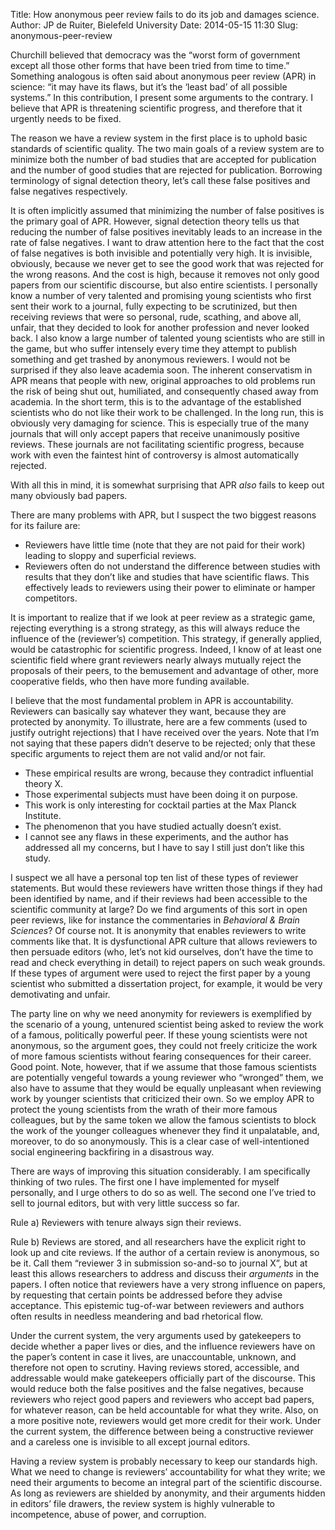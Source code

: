 Title: How anonymous peer review fails to do its job and damages science.
Author: JP de Ruiter, Bielefeld University
Date: 2014-05-15 11:30
Slug: anonymous-peer-review

<!-- PELICAN_BEGIN_SUMMARY -->

Churchill believed that democracy was the “worst form of government except all those other forms that have been tried from time to time.” Something analogous is often said about anonymous peer review (APR) in science: “it may have its flaws, but it’s the ‘least bad’ of all possible systems.” In this contribution, I present some arguments to the contrary. I believe that APR is threatening scientific progress, and therefore that it urgently needs to be fixed.  

The reason we have a review system in the first place is to uphold basic standards of scientific quality. The two main goals of a review system are to minimize both the number of bad studies that are accepted for publication and the number of good studies that are rejected for publication. Borrowing terminology of signal detection theory, let’s call these false positives and false negatives respectively.  
 
It is often implicitly assumed that minimizing the number of false positives is the primary goal of APR. However, signal detection theory tells us that reducing the number of false positives inevitably leads to an increase in the rate of false negatives. I want to draw attention here to the fact that the cost of false negatives is both invisible and potentially very high. It is invisible, obviously, because we never get to see the good work that was rejected for the wrong reasons. And the cost is high, because it removes not only good papers from our scientific discourse, but also entire scientists. I personally know a number of very talented and promising young scientists who first sent their work to a journal, fully expecting to be scrutinized, but then receiving reviews that were so personal, rude, scathing, and above all, unfair, that they decided to look for another profession and never looked back. I also know a large number of talented young scientists who are still in the game, but who suffer intensely every time they attempt to publish something and get trashed by anonymous reviewers. I would not be surprised if they also leave academia soon. The inherent conservatism in APR means that people with new, original approaches to old problems run the risk of being shut out, humiliated, and consequently chased away from academia. In the short term, this is to the advantage of the established scientists who do not like their work to be challenged. In the long run, this is obviously very damaging for science. This is especially true of the many journals that will only accept papers that receive unanimously positive reviews. These journals are not facilitating scientific progress, because work with even the faintest hint of controversy is almost automatically rejected.  

With all this in mind, it is somewhat surprising that APR _also_ fails to keep out many obviously bad papers.  

<!-- PELICAN_END_SUMMARY -->

There are many problems with APR, but I suspect the two biggest reasons for its failure are:  

+  Reviewers have little time (note that they are not paid for their work) leading to sloppy and superficial reviews.  
+  Reviewers often do not understand the difference between studies with results that they don’t like and studies that have scientific flaws. This effectively leads to reviewers using their power to eliminate or hamper competitors.  

It is important to realize that if we look at peer review as a strategic game, rejecting everything is a strong strategy, as this will always reduce the influence of the (reviewer’s) competition. This strategy, if generally applied, would be catastrophic for scientific progress. Indeed, I know of at least one scientific field where grant reviewers nearly always mutually reject the proposals of their peers, to the bemusement and advantage of other, more cooperative fields, who then have more funding available.  

I believe that the most fundamental problem in APR is accountability. Reviewers can basically say whatever they want, because they are protected by anonymity. To illustrate, here are a few comments (used to justify outright rejections) that I have received over the years. Note that I’m not saying that these papers didn’t deserve to be rejected; only that these specific arguments to reject them are not valid and/or not fair.  

+  These empirical results are wrong, because they contradict influential theory X.
+  Those experimental subjects must have been doing it on purpose.
+  This work is only interesting for cocktail parties at the Max Planck Institute.
+  The phenomenon that you have studied actually doesn’t exist. 
+  I cannot see any flaws in these experiments, and the author has addressed all my concerns, but I have to say I still just don’t like this study.

I suspect we all have a personal top ten list of these types of reviewer statements. But would these reviewers have written those things if they had been identified by name, and if their reviews had been accessible to the scientific community at large? Do we find arguments of this sort in open peer reviews, like for instance the commentaries in _Behavioral & Brain Sciences_? Of course not. It is anonymity that enables reviewers to write comments like that. It is dysfunctional APR culture that allows reviewers to then persuade editors (who, let’s not kid ourselves, don’t have the time to read and check everything in detail) to reject papers on such weak grounds. If these types of argument were used to reject the first paper by a young scientist who submitted a dissertation project, for example, it would be very demotivating and unfair.  

The party line on why we need anonymity for reviewers is exemplified by the scenario of a young, untenured scientist being asked to review the work of a famous, politically powerful peer. If these young scientists were not anonymous, so the argument goes, they could not freely criticize the work of more famous scientists without fearing consequences for their career. Good point. Note, however, that if we assume that those famous scientists are potentially vengeful towards a young reviewer who “wronged” them, we also have to assume that they would be equally unpleasant when reviewing work by younger scientists that criticized their own. So we employ APR to protect the young scientists from the wrath of their more famous colleagues, but by the same token we allow the famous scientists to block the work of the younger colleagues whenever they find it unpalatable, and, moreover, to do so anonymously. This is a clear case of well-intentioned social engineering backfiring in a disastrous way.  

There are ways of improving this situation considerably. I am specifically thinking of two rules. The first one I have implemented for myself personally, and I urge others to do so as well. The second one I’ve tried to sell to journal editors, but with very little success so far.

Rule a) Reviewers with tenure always sign their reviews.  

Rule b) Reviews are stored, and all researchers have the explicit right to look up and cite reviews. If the author of a certain review is anonymous, so be it. Call them “reviewer 3 in submission so-and-so to journal X”, but at least this allows researchers to address and discuss their _arguments_ in the papers. I often notice that reviewers have a very strong influence on papers, by requesting that certain points be addressed before they advise acceptance. This epistemic tug-of-war between reviewers and authors often results in needless meandering and bad rhetorical flow.  

Under the current system, the very arguments used by gatekeepers to decide whether a paper lives or dies, and the influence reviewers have on the paper’s content in case it lives, are unaccountable, unknown, and therefore not open to scrutiny. Having reviews stored, accessible, and addressable would make gatekeepers officially part of the discourse. This would reduce both the false positives and the false negatives, because reviewers who reject good papers and reviewers who accept bad papers, for whatever reason, can be held accountable for what they write. Also, on a more positive note, reviewers would get more credit for their work. Under the current system, the difference between being a constructive reviewer and a careless one is invisible to all except journal editors.  

Having a review system is probably necessary to keep our standards high. What we need to change is reviewers’ accountability for what they write; we need their arguments to become an integral part of the scientific discourse. As long as reviewers are shielded by anonymity, and their arguments hidden in editors’ file drawers, the review system is highly vulnerable to incompetence, abuse of power, and corruption.  
